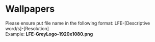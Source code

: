 # Wallpapers

Please ensure put file name in the following format:   LFE-[Descriptive word/s]-[Resolution] <br>
  Example: **LFE-GreyLogo-1920x1080.png**
